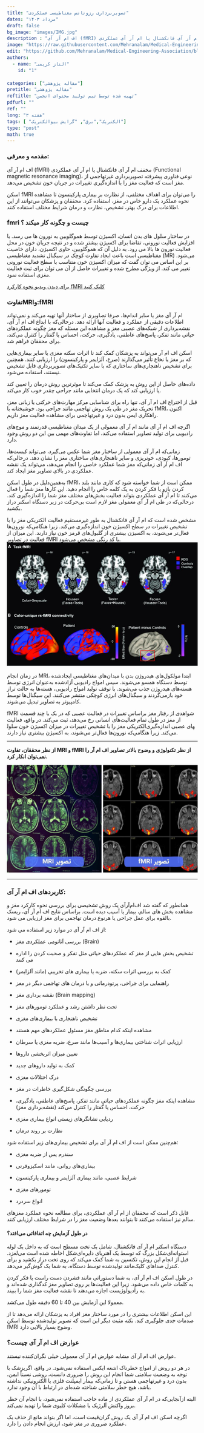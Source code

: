 ```yaml
---
title: "تصویربرداری رزونانس مغناطیسی عملکردی"
dates: "مرداد ۱۴۰۳"
draft: false
bg_image: "images/IMG.jpg"
description : "اف ام آر آی (fMRI) مخفف ام آر آی فانکشنال یا ام آر آی عملکردی (Functional magnetic resonance imaging)، نوعی فناوری پیشرفته تصویربرداری غیرتهاجمی از مغز است که فعالیت مغز را با اندازه‌گیری تغییرات در جریان خون تشخیص می‌دهد."
image: "https://raw.githubusercontent.com/Mehranalam/Medical-Engineering-Association/main/content/english/blog/static/luxfraqb.png"
edit: "https://github.com/Mehranalam/Medical-Engineering-Association/blob/main/content/english/blog/F-MRI.md"
authors:
  - name: "الناز کریمی"
    id: "1"

categories: ["مقاله پژوهشی"]
pretitle: "مقاله پژوهشی"
reftitle: "تهیه شده توسط تیم تولید محتوای انجمن"
pdfurl: ""
ref: ""
long: "۳ هفته"
tags: [ "الکتریک","برق", "گرایش بیوالکتریک"]
type: "post"
math: true
---
```


### مقدمه و معرفی:

اف ام آر آی (fMRI) مخفف ام آر آی فانکشنال یا ام آر آی عملکردی (Functional magnetic resonance imaging)، نوعی فناوری پیشرفته تصویربرداری غیرتهاجمی از مغز است که فعالیت مغز را با اندازه‌گیری تغییرات در جریان خون تشخیص می‌دهد.

اسکن fMRI را می‌توان برای اهداف مختلفی، از نظارت بر بیماری پارکینسون تا مشاهده نحوه عملکرد یک دارو خاص در مغز، استفاده کرد. محققان و پزشکان می‌توانند از این اطلاعات برای درک بهتر، تشخیص، نظارت و درمان شرایط مختلف استفاده کنند.



### fmri چیست و چگونه کار میکند ؟


در ساختار سلول های بدن انسان، اکسیژن توسط هموگلوبین به نورون ها‏ می رسد. با افزایش فعالیت نورونی، تقاضا برای اکسیژن بیشتر شده و در نتیجه جریان خون در محل فعالیت نورون‏ ها بالا می رود. به دلیل آن که هموگلوبین، حاوی اکسیژن، دارای خاصیت مغناطیسی است باعث ایجاد تفاوت کوچک در سیگنال تشدید مغناطیسی (MR) می‌شود. بر این اساس می توان گفت که میزان اکسیژن خون متناسب با سطح فعالیت نورونی تغییر می کند. از ویژگی مطرح شده و تغییرات حاصل از آن می ‏توان برای ثبت فعالیت مغزی استفاده نمود.


<p style="color: red;"><a href="https://www.digikala.com/mag/video/how-mri-works/">برای دیدن ویدیو نحوه کارکرد fMRI کلیک کنید</a></p>


### تفاوتMRIو:fMRI

ام آر آی مغز یا سایر اندام‌ها، صرفا تصاویری از ساختار آنها تهیه می‌کند و نمی‌تواند اطلاعات دقیقی از عملکرد و فعالیت آنها ارائه دهد. درحالی‌که با ابداع اف ام آر آی، نقشه‌برداری از شبکه‌های عصبی مغز و مشاهده این مسئله که مغز چگونه عملکردهای حیاتی مانند تفکر، پاسخ‌های عاطفی، یادگیری، حرکت، احساس یا گفتار را کنترل می‌کند، برای محققان فراهم شد.

اسکن اف ام آر می‌تواند به پزشکان کمک کند تا اثرات سکته مغزی یا سایر بیماری‌هایی که بر مغز یا نخاع تأثیر می‌گذارند (صرع، آلزایمر و پارکینسون) را ارزیابی کنند. همچنین برای تشخیص ناهنجاری‌های ساختاری که با سایر تکنیک‌های تصویربرداری قابل تشخیص نیستند، استفاده می‌شود.

داده‌های حاصل از این روش به پزشک کمک می‌کند تا موثرترین روش درمان را تعیین کند یا ارزیابی کند که یک درمان انتخابی مانند جراحی چقدر خوب کار می‌کند.



قبل از اختراع اف ام آر آی، تنها راه برای شناسایی مرکز مهارت‌های حرکتی یا زبانی مغز، تحریک مغز در طی یک روش تهاجمی مانند جراحی بود. خوشبختانه با fMRI، اکنون راهکاری ایمن  بدون درد و غیرتهاجمی برای مشاهده فعالیت مغز داریم.

اگرچه اف ام آر آی مانند ام آر آی معمولی از یک میدان مغناطیسی قدرتمند و موج‌های رادیویی برای تولید تصاویر استفاده می‌کند، اما تفاوت‌های مهمی بین این دو روش وجود دارد.

زمانی‌که ام آر آی معمولی از ساختار مغز شما عکس می‌گیرد، می‌تواند کیست‌ها، تومورها، کبودی، خونریزی و سایر ناهنجاری‌های ساختاری مغز را نشان دهد. درحالی‌که اف ام آر آی زمانی‌که مغز شما عملکرد خاصی را انجام می‌دهد، می‌تواند یک نقشه عملکردی در بالای تصاویر مغز ایجاد کند.

به‌همین‌دلیل در طول اسکن fMRI، ممکن است از شما خواسته شود که کاری مانند بلند کردن بازو یا فکر کردن به یک کلمه خاص را انجام دهید. این کارها مغز شما را فعال می‌کنند تا ام آر آی عملکردی بتواند فعالیت بخش‌های مختلف مغز شما را اندازه‌گیری کند. درحالی‌که در طی ام آر آی معمولی مغز لازم است بی‌حرکت در زیر دستگاه اسکنر دراز بکشید.

مشخص شده است که ام آر آی فانکشنال به طور غیرمستقیم فعالیت الکتریکی مغز را با تشخیص تغییرات در سطح اکسیژن خون اندازه‌گیری می‌کند. زیرا هنگامی‌که نورون‌ها فعال‌تر می‌شوند، به اکسیژن بیشتری از گلبول‌های قرمز خون نیاز دارند. این میزان از فعالیت در تصاویر fMRI با کد رنگی مشخص می‌شود.  
<img src="https://raw.githubusercontent.com/Mehranalam/Medical-Engineering-Association/main/content/english/blog/static/u2ojpsei.png" alt="blog-thumb" class="img-fluid w-100">
<br>

در زمان انجام MRI، ابتدا مولکول‌های هیدروژن بدن با میدان‌های مغناطیسی ایجادشده توسط دستگاه همسو می‌شوند. سپس امواج رادیویی آزادشده به‌عنوان انرژی توسط هسته‌های هیدروژن جذب می‌شوند. با توقف تولید امواج رادیویی، هسته‌ها به حالت تراز خود بازمی‌گردند و سیگنال‌های انرژی کوچکی منتشر می‌کنند. این سیگنال‌ها توسط کامپیوتر به تصاویر تبدیل می‌شوند.

fMRI شواهدی از رفتار مغز براساس تغییرات در فعالیت عصبی که در یک یا چند قسمت از مغز در طول تمام فعالیت‌های انسانی رخ می‌دهد، ثبت می‌کند. در واقع، فعالیت الکتریکی مغز را با تشخیص تغییرات در میزان اکسیژن خون سلول‎های عصبی اندازه‌گیری می‌کند. زیرا هنگامی‌که نورون‌ها فعال‌تر می‌شوند، به اکسیژن بیشتری نیاز دارند.

----

**از نظر محققان، تفاوت MRI و fMRI از نظر تکنولوژی و وضوح بالاتر تصاویر اف ام آر را نمی‌توان انکار کرد.**

<img src="https://raw.githubusercontent.com/Mehranalam/Medical-Engineering-Association/main/content/english/blog/static/hajqnfeq.png" alt="blog-thumb" class="img-fluid w-100">
<br>

----

### کاربرد‌های اف ام آر آی:

همانطور که گفته شد اف‌ام‌آرآی یک روش تشخیصی برای بررسی نحوه‌ کار‌کرد مغز و مشاهده بخش های سالم، بیمار یا آسیب دیده است. براساس نتایج اف ام آر آی، ریسک بالقوه برای عمل جراحی یا هرنوع درمان‌ تهاجمی برای مغز ارزیابی می شود.

از اف ام آر آی در موارد زیر استفاده می شود:

-	بررسی آناتومی عملکردی مغز (Brain)

- تشخیص بخش هایی از مغز که عملکرد‌های حیاتی مثل تفکر و صحبت کردن را اداره می‌ کنند

- کمک به بررسی اثرات سکته، ضربه یا بیماری‌ های تخریبی (مانند آلزایمر)

-	راهنمایی برای جراحی، پرتو‌درمانی و یا درمان‌ های تهاجمی دیگر در مغز

-	نقشه برداری مغز (Brain mapping)

-	تحت نظر داشتن رشد و عملکرد تومور‌های مغز

-	تشخیص ناهنجاری‌ یا بیماری‌های مغزی

-	مشاهده اینکه کدام مناطق مغز مسئول عملکردهای مهم هستند

-	ارزیابی اثرات شناختی بیماری‌ها و آسیب‌ها مانند صرع، ضربه مغزی یا سرطان

- تعیین میزان اثربخشی داروها

-	کمک به تولید داروهای جدید

-	درک اختلالات مغزی

-	بررسی چگونگی شکل‌گیری خاطرات در مغز

-	مشاهده اینکه مغز چگونه عملکردهای حیاتی مانند تفکر، پاسخ‌های عاطفی، یادگیری، حرکت، احساس یا گفتار را کنترل می‌کند (نقشه‌برداری مغز)

-	ردیابی نشانگرهای زیستی انواع بیماری مغزی

-	نظارت بر روند درمان

هم‌چنین ممکن است از اف ام آر آی برای تشخیص بیماری‌های زیر استفاده شود:

-	سندرم پس از ضربه مغزی

- بیماری‌های روانی، مانند اسکیزوفرنی

-	شرایط عصبی، مانند بیماری آلزایمر و بیماری پارکینسون

-	تومورهای مغزی

- انواع سردرد

قابل ذکر است که محققان از ام آر آی عملکردی، برای مطالعه نحوه عملکرد مغزهای سالم نیز استفاده می‌کنند تا بتوانند بعدها وضعیت مغز را در شرایط مختلف ارزیابی کنند.

#### در طول آزمایش چه اتفاقاتی می‌افتد؟

دستگاه اسکنر ام آر آی فانکشنال، شامل یک تخت مسطح است که به داخل یک لوله استوانه‌ای‌شکل بزرگ که توسط یک آهنربای دایره‌ای‌شکل احاطه شده است می‌لغزد. قبل از انجام این روش، تکنسین به شما کمک می‌کند که روی تخت دراز بکشید و برای کنترل صداهای کلیک‌مانند تولید‌شده توسط دستگاه، به شما یک گوش‌گیر می‌دهد.

در طول اسکن اف ام آر آی، به شما دستوراتی مانند فشردن دست راست یا فکر کردن به کلمات خاص داده می‌شود. زیرا این فعالیت‌ها بر روی تصاویر مغز کدگذاری شده‌اند و به رادیولوژیست اجازه می‌دهند تا نقشه فعالیت مغز شما را ببیند.

معمولا این آزمایش بین 40 تا 60 دقیقه طول می‌کشد.

این اسکن اطلاعات بیشتری را در مورد ساختار مغز افراد به پزشکان ارائه می‌دهد تا از صدمات جدی جلوگیری کند. نکته مثبت دیگر این است که تصویر تولیدشده توسط اسکن fMRI وضوح بسیار بالایی دارد.

  
### عوارض اف ام آر آی چیست؟

عوارض اف ام آر آی مشابه عوارض ام آر آی معمولی خیلی نگران‌کننده نیستند.

در هر دو روش از امواج خطرناک اشعه ایکس استفاده نمی‌شود. در واقع، اگرپزشک با توجه به وضعیت سلامتی شما انجام این روش را ضروری دانست، روشی نسبتاْ ایمن، بدون درد و غیرتهاجمی هستن و تا زمانی‌که بیمار ایمپلنت فلزی یا الکترونیکی نداشته باشد، هیچ خطر سلامتی شناخته شده‌ای در ارتباط با آن‌ وجود ندارد.

البته ازآنجایی‌که در ام آر آی عملکردی از ماده حاجب استفاده نمی‌شود، با انجام آن خطر بروز واکنش آلرژیک یا مشکلات کلیوی شما را تهدید نمی‌کند.

اگرچه اسکن اف ام آر آی یک روش گران‌قیمت است، اما اگر بتواند مانع از حذف یک عملکرد ضروری در مغز شود، ارزش انجام دادن را دارد.
